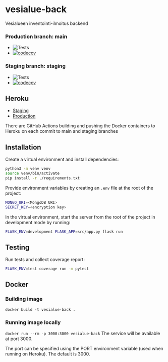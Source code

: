 # vesialue-back

Vesialueen inventointi-ilmoitus backend

### Production branch: main
- ![Tests](https://github.com/ohtuprojekti-2022/vesialue-back/actions/workflows/heroku-prod.yml/badge.svg?branch=main)
- [![codecov](https://codecov.io/gh/ohtuprojekti-2022/vesialue-back/branch/main/graph/badge.svg?token=VF8NXG8KIG)](https://codecov.io/gh/ohtuprojekti-2022/vesialue-back)

### Staging branch: staging
- ![Tests](https://github.com/ohtuprojekti-2022/vesialue-back/actions/workflows/heroku-staging.yml/badge.svg?branch=staging)
- [![codecov](https://codecov.io/gh/ohtuprojekti-2022/vesialue-back/branch/staging/graph/badge.svg?token=VF8NXG8KIG)](https://codecov.io/gh/ohtuprojekti-2022/vesialue-back)


## Heroku
- [Staging](https://vesialue-back-staging.herokuapp.com)
- [Production](https://vesialue-back.herokuapp.com)

There are GitHub Actions building and pushing the Docker containers to Heroku on each commit to main and staging branches

## Installation
Create a virtual environment and install dependencies:
```bash
python3 -m venv venv
source venv/bin/activate
pip install -r ./requirements.txt
```

Provide environment variables by creating an `.env` file at the root of the project:
```bash
MONGO_URI=<MongoDB URI>
SECRET_KEY=<encryption key>
```

In the virtual environment, start the server from the root of the project in development mode by running:
```bash
FLASK_ENV=development FLASK_APP=src/app.py flask run
```

## Testing

Run tests and collect coverage report:
```bash
FLASK_ENV=test coverage run -m pytest
```

## Docker
### Building image
```docker build -t vesialue-back .```

### Running image locally
```docker run --rm -p 3000:3000 vesialue-back```
The service will be available at port 3000.

The port can be specified using the PORT environment variable
(used when running on Heroku). The default is 3000.


